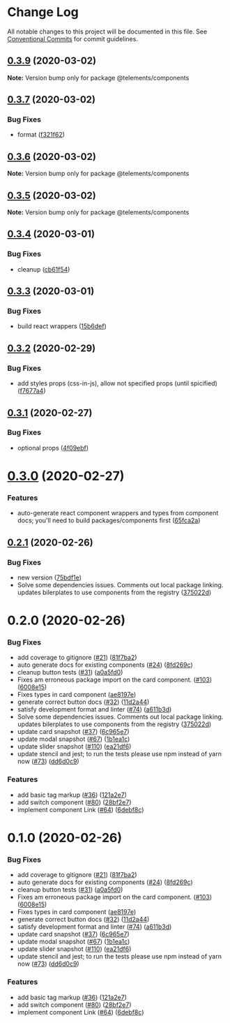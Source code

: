 # Change Log

All notable changes to this project will be documented in this file.
See [Conventional Commits](https://conventionalcommits.org) for commit guidelines.

## [0.3.9](https://github.com/telekom/telements/compare/@telements/components@0.3.7...@telements/components@0.3.9) (2020-03-02)

**Note:** Version bump only for package @telements/components





## [0.3.7](https://github.com/telekom/telements/compare/@telements/components@0.3.6...@telements/components@0.3.7) (2020-03-02)


### Bug Fixes

* format ([f321f62](https://github.com/telekom/telements/commit/f321f624c8fd0630ae814c15e010b893dd91981f))





## [0.3.6](https://github.com/telekom/telements/compare/@telements/components@0.3.5...@telements/components@0.3.6) (2020-03-02)

**Note:** Version bump only for package @telements/components





## [0.3.5](https://github.com/telekom/telements/compare/@telements/components@0.3.4...@telements/components@0.3.5) (2020-03-02)

**Note:** Version bump only for package @telements/components





## [0.3.4](https://github.com/telekom/telements/compare/@telements/components@0.3.3...@telements/components@0.3.4) (2020-03-01)


### Bug Fixes

* cleanup ([cb61f54](https://github.com/telekom/telements/commit/cb61f547facbfde0458daa42b28b7c7dc4542401))





## [0.3.3](https://github.com/telekom/telements/compare/@telements/components@0.3.2...@telements/components@0.3.3) (2020-03-01)


### Bug Fixes

* build react wrappers ([15b6def](https://github.com/telekom/telements/commit/15b6def31600e07eef52feccbc0e26bc2503bf66))





## [0.3.2](https://github.com/telekom/telements/compare/@telements/components@0.3.1...@telements/components@0.3.2) (2020-02-29)


### Bug Fixes

* add styles props (css-in-js), allow not specified props (until spicified) ([f7677a4](https://github.com/telekom/telements/commit/f7677a41a29aa5bb1905be31f7edfca91d8f31dd))





## [0.3.1](https://github.com/telekom/telements/compare/@telements/components@0.3.0...@telements/components@0.3.1) (2020-02-27)


### Bug Fixes

* optional props ([4f09ebf](https://github.com/telekom/telements/commit/4f09ebff1ac59c82533a9b0c7d5713dcc7bf7513))





# [0.3.0](https://github.com/telekom/telements/compare/@telements/components@0.2.1...@telements/components@0.3.0) (2020-02-27)


### Features

* auto-generate react component wrappers and types from component docs; you'll need to build packages/components first ([65fca2a](https://github.com/telekom/telements/commit/65fca2a64bdc87f973834623413fd87f8a9d45bc))





## [0.2.1](https://github.com/telekom/telements/compare/@telements/components@0.1.0...@telements/components@0.2.1) (2020-02-26)


### Bug Fixes

* new version ([75bdf1e](https://github.com/telekom/telements/commit/75bdf1e4d112f0bfe3342f5d2f2c87bae7d43a02))
* Solve some dependencies issues. Comments out local package linking. updates bilerplates to use components from the registry ([375022d](https://github.com/telekom/telements/commit/375022d617339b415d7e8a218aeb672e8a69943c))





# 0.2.0 (2020-02-26)


### Bug Fixes

* add coverage to gitignore ([#21](https://github.com/telekom/telements/issues/21)) ([81f7ba2](https://github.com/telekom/telements/commit/81f7ba2df12087947219b1ef20843cf5bf478339))
* auto generate docs for existing components ([#24](https://github.com/telekom/telements/issues/24)) ([8fd269c](https://github.com/telekom/telements/commit/8fd269c551e0ec599075e8b2fe32ce4531e5b76b))
* cleanup button tests ([#31](https://github.com/telekom/telements/issues/31)) ([a0a5fd0](https://github.com/telekom/telements/commit/a0a5fd046d654a449da18499a5f8971dc6ae55ee))
* Fixes am erroneous package import on the card component. ([#103](https://github.com/telekom/telements/issues/103)) ([6008e15](https://github.com/telekom/telements/commit/6008e1522c1c649f960e654276bb86ee527cce1f))
* Fixes types in card component ([ae8197e](https://github.com/telekom/telements/commit/ae8197e4328f46f430abe339452a57aad9085e12))
* generate correct button docs ([#32](https://github.com/telekom/telements/issues/32)) ([11d2a44](https://github.com/telekom/telements/commit/11d2a44372907ec6ea725f75a5da6dcd28d6a790))
* satisfy development format and linter ([#74](https://github.com/telekom/telements/issues/74)) ([a611b3d](https://github.com/telekom/telements/commit/a611b3d299663f3cc0f3e85bae9ead5682265d8d))
* Solve some dependencies issues. Comments out local package linking. updates bilerplates to use components from the registry ([375022d](https://github.com/telekom/telements/commit/375022d617339b415d7e8a218aeb672e8a69943c))
* update card snapshot ([#37](https://github.com/telekom/telements/issues/37)) ([6c965e7](https://github.com/telekom/telements/commit/6c965e79fa9bdc0cd7a073168fa69c7a8b741ed5))
* update modal snapshot ([#67](https://github.com/telekom/telements/issues/67)) ([1b1ea1c](https://github.com/telekom/telements/commit/1b1ea1c1b7d0728e4b10f778c1ea0780163e3867))
* update slider snapshot ([#110](https://github.com/telekom/telements/issues/110)) ([ea21df6](https://github.com/telekom/telements/commit/ea21df6b3a34587a75d885e00ba75cf2434c3457))
* update stencil and jest; to run the tests please use npm instead of yarn now ([#73](https://github.com/telekom/telements/issues/73)) ([dd6d0c9](https://github.com/telekom/telements/commit/dd6d0c916906cb1e51a242a9dded5bee528d6584))


### Features

* add basic tag markup ([#36](https://github.com/telekom/telements/issues/36)) ([121a2e7](https://github.com/telekom/telements/commit/121a2e7561b65f8b784d8b2aae3907a7c6b928cf))
* add switch component ([#80](https://github.com/telekom/telements/issues/80)) ([28bf2e7](https://github.com/telekom/telements/commit/28bf2e7eeea366093acd7df9391414bb6896d846))
* implement component Link ([#64](https://github.com/telekom/telements/issues/64)) ([6debf8c](https://github.com/telekom/telements/commit/6debf8cd66595772f29e70871554872581536e36))





# 0.1.0 (2020-02-26)


### Bug Fixes

* add coverage to gitignore ([#21](https://github.com/telekom/telementsdemo/issues/21)) ([81f7ba2](https://github.com/telekom/telementsdemo/commit/81f7ba2df12087947219b1ef20843cf5bf478339))
* auto generate docs for existing components ([#24](https://github.com/telekom/telementsdemo/issues/24)) ([8fd269c](https://github.com/telekom/telementsdemo/commit/8fd269c551e0ec599075e8b2fe32ce4531e5b76b))
* cleanup button tests ([#31](https://github.com/telekom/telementsdemo/issues/31)) ([a0a5fd0](https://github.com/telekom/telementsdemo/commit/a0a5fd046d654a449da18499a5f8971dc6ae55ee))
* Fixes am erroneous package import on the card component. ([#103](https://github.com/telekom/telementsdemo/issues/103)) ([6008e15](https://github.com/telekom/telementsdemo/commit/6008e1522c1c649f960e654276bb86ee527cce1f))
* Fixes types in card component ([ae8197e](https://github.com/telekom/telementsdemo/commit/ae8197e4328f46f430abe339452a57aad9085e12))
* generate correct button docs ([#32](https://github.com/telekom/telementsdemo/issues/32)) ([11d2a44](https://github.com/telekom/telementsdemo/commit/11d2a44372907ec6ea725f75a5da6dcd28d6a790))
* satisfy development format and linter ([#74](https://github.com/telekom/telementsdemo/issues/74)) ([a611b3d](https://github.com/telekom/telementsdemo/commit/a611b3d299663f3cc0f3e85bae9ead5682265d8d))
* update card snapshot ([#37](https://github.com/telekom/telementsdemo/issues/37)) ([6c965e7](https://github.com/telekom/telementsdemo/commit/6c965e79fa9bdc0cd7a073168fa69c7a8b741ed5))
* update modal snapshot ([#67](https://github.com/telekom/telementsdemo/issues/67)) ([1b1ea1c](https://github.com/telekom/telementsdemo/commit/1b1ea1c1b7d0728e4b10f778c1ea0780163e3867))
* update slider snapshot ([#110](https://github.com/telekom/telementsdemo/issues/110)) ([ea21df6](https://github.com/telekom/telementsdemo/commit/ea21df6b3a34587a75d885e00ba75cf2434c3457))
* update stencil and jest; to run the tests please use npm instead of yarn now ([#73](https://github.com/telekom/telementsdemo/issues/73)) ([dd6d0c9](https://github.com/telekom/telementsdemo/commit/dd6d0c916906cb1e51a242a9dded5bee528d6584))


### Features

* add basic tag markup ([#36](https://github.com/telekom/telementsdemo/issues/36)) ([121a2e7](https://github.com/telekom/telementsdemo/commit/121a2e7561b65f8b784d8b2aae3907a7c6b928cf))
* add switch component ([#80](https://github.com/telekom/telementsdemo/issues/80)) ([28bf2e7](https://github.com/telekom/telementsdemo/commit/28bf2e7eeea366093acd7df9391414bb6896d846))
* implement component Link ([#64](https://github.com/telekom/telementsdemo/issues/64)) ([6debf8c](https://github.com/telekom/telementsdemo/commit/6debf8cd66595772f29e70871554872581536e36))
